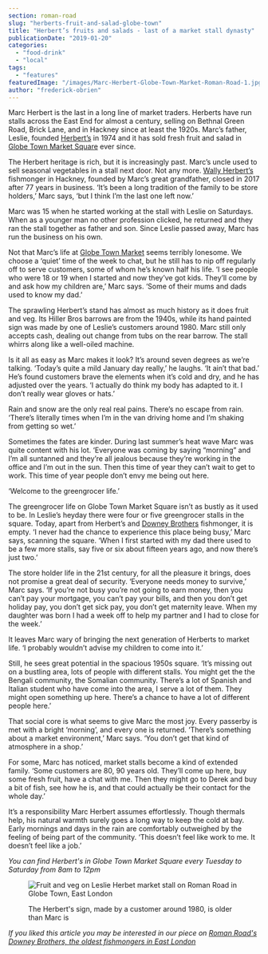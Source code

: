 ```yaml
---
section: roman-road
slug: "herberts-fruit-and-salad-globe-town"
title: "Herbert’s fruits and salads - last of a market stall dynasty"
publicationDate: "2019-01-20"
categories: 
  - "food-drink"
  - "local"
tags: 
  - "features"
featuredImage: "/images/Marc-Herbert-Globe-Town-Market-Roman-Road-1.jpg"
author: "frederick-obrien"
---
```


Marc Herbert is the last in a long line of market traders. Herberts have run stalls across the East End for almost a century, selling on Bethnal Green Road, Brick Lane, and in Hackney since at least the 1920s. Marc’s father, Leslie, founded [Herbert’s](https://www.herbertsfruit.com/) in 1974 and it has sold fresh fruit and salad in [Globe Town Market Square](https://romanroadlondon.com/rediscovering-globe-town-market-square/) ever since.

The Herbert heritage is rich, but it is increasingly past. Marc’s uncle used to sell seasonal vegetables in a stall next door. Not any more. [Wally Herbert’s](https://fishonfriday.org.uk/heart-of-hackney/) fishmonger in Hackney, founded by Marc’s great grandfather, closed in 2017 after 77 years in business. ‘It’s been a long tradition of the family to be store holders,’ Marc says, ‘but I think I’m the last one left now.’

Marc was 15 when he started working at the stall with Leslie on Saturdays. When as a younger man no other profession clicked, he returned and they ran the stall together as father and son. Since Leslie passed away, Marc has run the business on his own.

Not that Marc’s life at [Globe Town Market](https://romanroadlondon.com/globe-town-market/) seems terribly lonesome. We choose a ‘quiet’ time of the week to chat, but he still has to nip off regularly off to serve customers, some of whom he’s known half his life. ‘I see people who were 18 or 19 when I started and now they’ve got kids. They’ll come by and ask how my children are,’ Marc says. ‘Some of their mums and dads used to know my dad.’

The sprawling Herbert’s stand has almost as much history as it does fruit and veg. Its Hiller Bros barrows are from the 1940s, while its hand painted sign was made by one of Leslie’s customers around 1980. Marc still only accepts cash, dealing out change from tubs on the rear barrow. The stall whirrs along like a well-oiled machine.

Is it all as easy as Marc makes it look? It’s around seven degrees as we’re talking. ‘Today’s quite a mild January day really,’ he laughs. ‘It ain’t that bad.’ He’s found customers brave the elements when it’s cold and dry, and he has adjusted over the years. ‘I actually do think my body has adapted to it. I don’t really wear gloves or hats.’  

Rain and snow are the only real real pains. There’s no escape from rain. ‘There’s literally times when I’m in the van driving home and I’m shaking from getting so wet.’

Sometimes the fates are kinder. During last summer’s heat wave Marc was quite content with his lot. ‘Everyone was coming by saying “morning” and I’m all suntanned and they’re all jealous because they’re working in the office and I’m out in the sun. Then this time of year they can’t wait to get to work. This time of year people don’t envy me being out here.

‘Welcome to the greengrocer life.’

The greengrocer life on Globe Town Market Square isn’t as bustly as it used to be. In Leslie’s heyday there were four or five greengrocer stalls in the square. Today, apart from Herbert’s and [Downey Brothers](https://romanroadlondon.com/downey-brother-fishmonger-globe-town-market-roman-road/) fishmonger, it is empty. ‘I never had the chance to experience this place being busy,’ Marc says, scanning the square. ‘When I first started with my dad there used to be a few more stalls, say five or six about fifteen years ago, and now there’s just two.’

The store holder life in the 21st century, for all the pleasure it brings, does not promise a great deal of security. ‘Everyone needs money to survive,’ Marc says. ‘If you’re not busy you’re not going to earn money, then you can’t pay your mortgage, you can’t pay your bills, and then you don’t get holiday pay, you don’t get sick pay, you don’t get maternity leave. When my daughter was born I had a week off to help my partner and I had to close for the week.’

It leaves Marc wary of bringing the next generation of Herberts to market life. ‘I probably wouldn’t advise my children to come into it.’

Still, he sees great potential in the spacious 1950s square. ‘It’s missing out on a bustling area, lots of people with different stalls. You might get the the Bengali community, the Somalian community. There’s a lot of Spanish and Italian student who have come into the area, I serve a lot of them. They might open something up here. There’s a chance to have a lot of different people here.’

That social core is what seems to give Marc the most joy. Every passerby is met with a bright ‘morning’, and every one is returned. ‘There’s something about a market environment,’ Marc says. ‘You don’t get that kind of atmosphere in a shop.’

For some, Marc has noticed, market stalls become a kind of extended family. ‘Some customers are 80, 90 years old. They’ll come up here, buy some fresh fruit, have a chat with me. Then they might go to Derek and buy a bit of fish, see how he is, and that could actually be their contact for the whole day.’

It’s a responsibility Marc Herbert assumes effortlessly. Though thermals help, his natural warmth surely goes a long way to keep the cold at bay. Early mornings and days in the rain are comfortably outweighed by the feeling of being part of the community. ‘This doesn’t feel like work to me. It doesn’t feel like a job.’

_You can find Herbert's in Globe Town Market Square every Tuesday to Saturday from 8am to 12pm_

<figure>

![Fruit and veg on Leslie Herbet market stall on Roman Road in Globe Town, East London](/images/Marc-Leslie-Herbert-Globe-Town-Roman-Road-13.jpg)

<figcaption>

The Herbert's sign, made by a customer around 1980, is older than Marc is

</figcaption>

</figure>

_If you liked this article you may be interested in our piece on [Roman Road's Downey Brothers, the oldest fishmongers in East London](https://romanroadlondon.com/downey-brother-fishmonger-globe-town-market-roman-road/)_  


